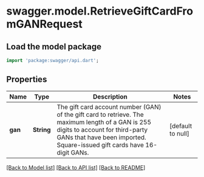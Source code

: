 # swagger.model.RetrieveGiftCardFromGANRequest

## Load the model package
```dart
import 'package:swagger/api.dart';
```

## Properties
Name | Type | Description | Notes
------------ | ------------- | ------------- | -------------
**gan** | **String** | The gift card account number (GAN) of the gift card to retrieve. The maximum length of a GAN is 255 digits to account for third-party GANs that have been imported. Square-issued gift cards have 16-digit GANs. | [default to null]

[[Back to Model list]](../README.md#documentation-for-models) [[Back to API list]](../README.md#documentation-for-api-endpoints) [[Back to README]](../README.md)

